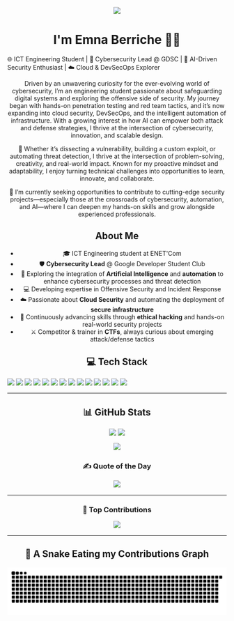 <p align="center" >                          
<img src="https://readme-typing-svg.herokuapp.com/?lines=Hello,+World+!&center=true&size=30">                                                       
  </p>                                                                                                            
<h1 align="center"> I'm Emna Berriche 👋🏽 </h1>                                             
  🌐 ICT Engineering Student | 🔐 Cybersecurity Lead @ GDSC | 🤖 AI-Driven Security Enthusiast | ☁️ Cloud & DevSecOps Explorer 
<div align="center">                                               
   
Driven by an unwavering curiosity for the ever-evolving world of cybersecurity, I’m an engineering student passionate about safeguarding digital systems and exploring the offensive side of security. My journey began with hands-on penetration testing and red team tactics, and it’s now expanding into cloud security, DevSecOps, and the intelligent automation of infrastructure. With a growing interest in how AI can empower both attack and defense strategies, I thrive at the intersection of cybersecurity, innovation, and scalable design.

🔎 Whether it’s dissecting a vulnerability, building a custom exploit, or automating threat detection, I thrive at the intersection of problem-solving, creativity, and real-world impact. Known for my proactive mindset and adaptability, I enjoy turning technical challenges into opportunities to learn, innovate, and collaborate.

🎯 I’m currently seeking opportunities to contribute to cutting-edge security projects—especially those at the crossroads of cybersecurity, automation, and AI—where I can deepen my hands-on skills and grow alongside experienced professionals.



## About Me

- 🎓 ICT Engineering student at ENET'Com  
- 🛡️ **Cybersecurity Lead** @ Google Developer Student Club  
- 🤖 Exploring the integration of **Artificial Intelligence** and **automation** to enhance cybersecurity processes and threat detection  
- 💻 Developing expertise in Offensive Security and Incident Response  
- ☁️ Passionate about **Cloud Security** and automating the deployment of **secure infrastructure**  
- 🧠 Continuously advancing skills through **ethical hacking** and hands-on real-world security projects  
- ⚔️ Competitor & trainer in **CTFs**, always curious about emerging attack/defense tactics  


## 💻 Tech Stack

<p align="left">
  <img src="https://img.shields.io/badge/C-%2300599C.svg?style=for-the-badge&logo=c&logoColor=white"/>
  <img src="https://img.shields.io/badge/Java-%23ED8B00.svg?style=for-the-badge&logo=openjdk&logoColor=white"/>
  <img src="https://img.shields.io/badge/HTML5-%23E34F26.svg?style=for-the-badge&logo=html5&logoColor=white"/>
  <img src="https://img.shields.io/badge/CSS3-%231572B6.svg?style=for-the-badge&logo=css3&logoColor=white"/>
  <img src="https://img.shields.io/badge/JavaScript-%23323330.svg?style=for-the-badge&logo=javascript&logoColor=%23F7DF1E"/>
  <img src="https://img.shields.io/badge/PHP-%23777BB4.svg?style=for-the-badge&logo=php&logoColor=white"/>
  <img src="https://img.shields.io/badge/MySQL-4479A1.svg?style=for-the-badge&logo=mysql&logoColor=white"/>
  <img src="https://img.shields.io/badge/Azure-%230072C6.svg?style=for-the-badge&logo=microsoftazure&logoColor=white"/>
  <img src="https://img.shields.io/badge/Arduino-00979D.svg?style=for-the-badge&logo=Arduino&logoColor=white"/>
  <img src="https://img.shields.io/badge/LaTeX-%23008080.svg?style=for-the-badge&logo=latex&logoColor=white"/>
  <img src="https://img.shields.io/badge/Canva-%2300C4CC.svg?style=for-the-badge&logo=Canva&logoColor=white"/>
  <img src="https://img.shields.io/badge/TensorFlow-%23FF6F00.svg?style=for-the-badge&logo=TensorFlow&logoColor=white"/>
  <img src="https://img.shields.io/badge/Numpy-%23013243.svg?style=for-the-badge&logo=numpy&logoColor=white"/>
  <img src="https://img.shields.io/badge/Splunk-%23000000.svg?style=for-the-badge&logo=splunk&logoColor=white"/>
</p>

---

## 📊 GitHub Stats

<p align="center">
  <img src="https://github-readme-stats.vercel.app/api?username=EmnaBerriche&theme=radical&hide_border=false&include_all_commits=true&count_private=true" height="180"/>
  <img src="https://github-readme-streak-stats.herokuapp.com/?user=EmnaBerriche&theme=radical&hide_border=false" height="180"/>
</p>
<p align="center">
  <img src="https://github-readme-stats.vercel.app/api/top-langs/?username=EmnaBerriche&layout=compact&theme=radical&hide_border=false"/>
</p>


### ✍️ Quote of the Day

<p align="center">
  <img src="https://quotes-github-readme.vercel.app/api?type=horizontal&theme=radical"/>
</p>


---

### 📌 Top Contributions

<p align="center">
  <img src="https://github-contributor-stats.vercel.app/api?username=EmnaBerriche&limit=5&theme=dark&combine_all_yearly_contributions=true"/>
</p>

---








## 🐍 A Snake Eating my Contributions Graph
	
<p align = "center">
	<img src = "https://github.com/7oSkaaa/7oSkaaa/blob/output/github-contribution-grid-snake.svg?" alt = "Snake Game"/>
</p>


<!-- Built with ❤️ by Emna and GPRM (https://gprm.itsvg.in) -->
